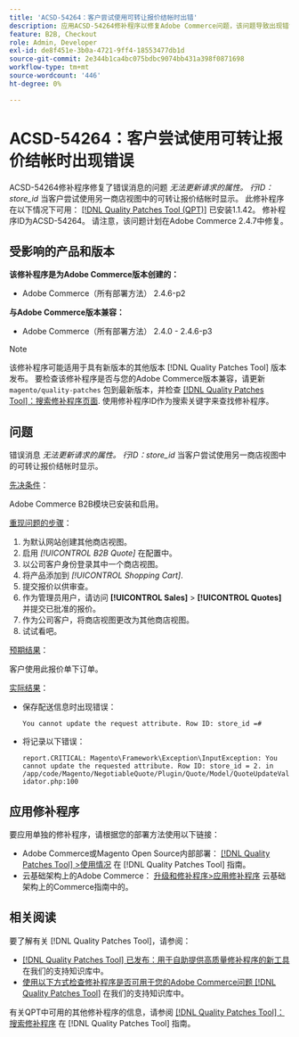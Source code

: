 ```yaml
---
title: 'ACSD-54264：客户尝试使用可转让报价结帐时出错'
description: 应用ACSD-54264修补程序以修复Adobe Commerce问题，该问题导致出现错误消息“您无法更新所请求的属性。 当客户尝试从其他商店视图中用可转让报价结帐时，将显示行ID：store_id。
feature: B2B, Checkout
role: Admin, Developer
exl-id: de8f451e-3b0a-4721-9ff4-18553477db1d
source-git-commit: 2e344b1ca4bc075bdbc9074bb431a398f0871698
workflow-type: tm+mt
source-wordcount: '446'
ht-degree: 0%

---
```


# ACSD-54264：客户尝试使用可转让报价结帐时出现错误

ACSD-54264修补程序修复了错误消息的问题 *无法更新请求的属性。 行ID：store_id* 当客户尝试使用另一商店视图中的可转让报价结帐时显示。 此修补程序在以下情况下可用： [[!DNL Quality Patches Tool (QPT)]](/help/announcements/adobe-commerce-announcements/magento-quality-patches-released-new-tool-to-self-serve-quality-patches.md) 已安装1.1.42。 修补程序ID为ACSD-54264。 请注意，该问题计划在Adobe Commerce 2.4.7中修复。

## 受影响的产品和版本

**该修补程序是为Adobe Commerce版本创建的：**

* Adobe Commerce（所有部署方法） 2.4.6-p2

**与Adobe Commerce版本兼容：**

* Adobe Commerce（所有部署方法） 2.4.0 - 2.4.6-p3

>[!NOTE]
>
>该修补程序可能适用于具有新版本的其他版本 [!DNL Quality Patches Tool] 版本发布。 要检查该修补程序是否与您的Adobe Commerce版本兼容，请更新 `magento/quality-patches` 包到最新版本，并检查 [[!DNL Quality Patches Tool]：搜索修补程序页面](https://experienceleague.adobe.com/tools/commerce-quality-patches/index.html). 使用修补程序ID作为搜索关键字来查找修补程序。

## 问题

错误消息 *无法更新请求的属性。 行ID：store_id* 当客户尝试使用另一商店视图中的可转让报价结帐时显示。

<u>先决条件</u>：

Adobe Commerce B2B模块已安装和启用。

<u>重现问题的步骤</u>：

1. 为默认网站创建其他商店视图。
1. 启用 *[!UICONTROL B2B Quote]* 在配置中。
1. 以公司客户身份登录其中一个商店视图。
1. 将产品添加到 *[!UICONTROL Shopping Cart]*.
1. 提交报价以供审查。
1. 作为管理员用户，请访问 **[!UICONTROL Sales]** > **[!UICONTROL Quotes]** 并提交已批准的报价。
1. 作为公司客户，将商店视图更改为其他商店视图。
1. 试试看吧。

<u>预期结果</u>：

客户使用此报价单下订单。

<u>实际结果</u>：

* 保存配送信息时出现错误：

  `You cannot update the request attribute. Row ID: store_id =#`

* 将记录以下错误：

  `report.CRITICAL: Magento\Framework\Exception\InputException: You cannot update the requested attribute. Row ID: store_id = 2. in /app/code/Magento/NegotiableQuote/Plugin/Quote/Model/QuoteUpdateValidator.php:100`

## 应用修补程序

要应用单独的修补程序，请根据您的部署方法使用以下链接：

* Adobe Commerce或Magento Open Source内部部署： [[!DNL Quality Patches Tool] >使用情况](https://experienceleague.adobe.com/docs/commerce-operations/tools/quality-patches-tool/usage.html) 在 [!DNL Quality Patches Tool] 指南。
* 云基础架构上的Adobe Commerce： [升级和修补程序>应用修补程序](https://experienceleague.adobe.com/docs/commerce-cloud-service/user-guide/develop/upgrade/apply-patches.html) 云基础架构上的Commerce指南中的。

## 相关阅读

要了解有关 [!DNL Quality Patches Tool]，请参阅：

* [[!DNL Quality Patches Tool] 已发布：用于自助提供高质量修补程序的新工具](/help/announcements/adobe-commerce-announcements/magento-quality-patches-released-new-tool-to-self-serve-quality-patches.md) 在我们的支持知识库中。
* [使用以下方式检查修补程序是否可用于您的Adobe Commerce问题 [!DNL Quality Patches Tool]](/help/support-tools/patches-available-in-qpt-tool/check-patch-for-magento-issue-with-magento-quality-patches.md) 在我们的支持知识库中。

有关QPT中可用的其他修补程序的信息，请参阅 [[!DNL Quality Patches Tool]：搜索修补程序](https://experienceleague.adobe.com/tools/commerce-quality-patches/index.html) 在 [!DNL Quality Patches Tool] 指南。
